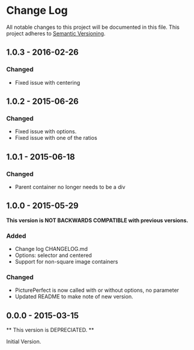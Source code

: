 # Change Log

All notable changes to this project will be documented in this file.
This project adheres to [Semantic Versioning](http://semver.org/).

## 1.0.3 - 2016-02-26

### Changed
- Fixed issue with centering

## 1.0.2 - 2015-06-26

### Changed
- Fixed issue with options.
- Fixed issue with one of the ratios

## 1.0.1 - 2015-06-18

### Changed
- Parent container no longer needs to be a div

## 1.0.0 - 2015-05-29

**This version is NOT BACKWARDS COMPATIBLE with previous versions.**

### Added
- Change log CHANGELOG.md
- Options: selector and centered
- Support for non-square image containers

### Changed
- PicturePerfect is now called with or without options, no parameter
- Updated README to make note of new version.

## 0.0.0 - 2015-03-15

** This version is DEPRECIATED. **

Initial Version.